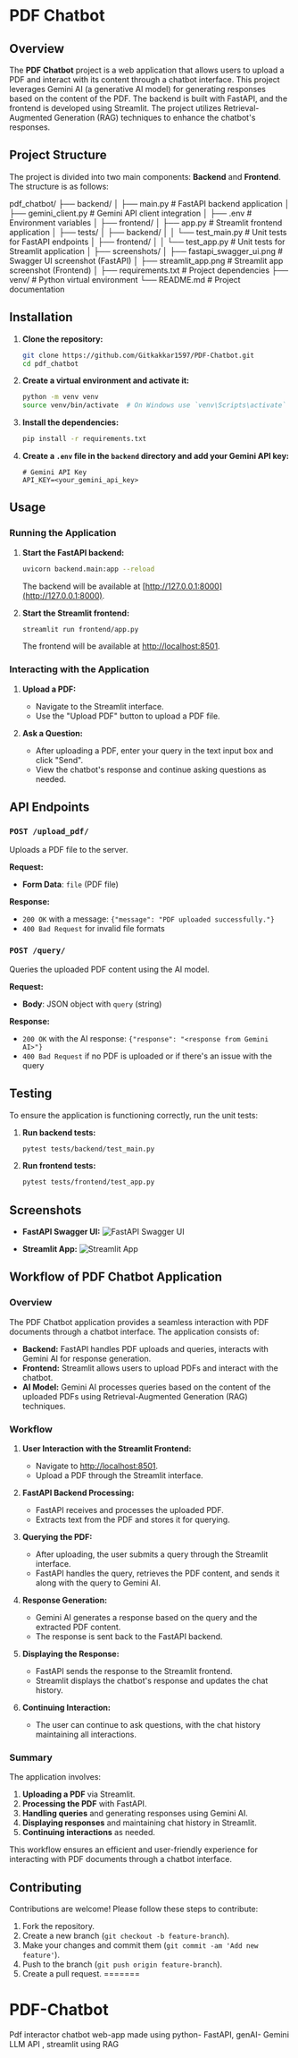 # PDF Chatbot

## Overview

The **PDF Chatbot** project is a web application that allows users to upload a PDF and interact with its content through a chatbot interface. This project leverages Gemini AI (a generative AI model) for generating responses based on the content of the PDF. The backend is built with FastAPI, and the frontend is developed using Streamlit. The project utilizes Retrieval-Augmented Generation (RAG) techniques to enhance the chatbot's responses.


## Project Structure

The project is divided into two main components: **Backend** and **Frontend**. The structure is as follows:


pdf_chatbot/
├── backend/
│ ├── main.py # FastAPI backend application
│ ├── gemini_client.py # Gemini API client integration
│ ├── .env # Environment variables
│
├── frontend/
│ ├── app.py # Streamlit frontend application
│
├── tests/
│ ├── backend/
│ │ └── test_main.py # Unit tests for FastAPI endpoints
│ ├── frontend/
│ │ └── test_app.py # Unit tests for Streamlit application
│
├── screenshots/
│ ├── fastapi_swagger_ui.png # Swagger UI screenshot (FastAPI)
│ ├── streamlit_app.png # Streamlit app screenshot (Frontend)
│
├── requirements.txt # Project dependencies
├── venv/ # Python virtual environment
└── README.md # Project documentation


## Installation

1. **Clone the repository:**

    ```bash
    git clone https://github.com/Gitkakkar1597/PDF-Chatbot.git
    cd pdf_chatbot
    ```

2. **Create a virtual environment and activate it:**

    ```bash
    python -m venv venv
    source venv/bin/activate  # On Windows use `venv\Scripts\activate`
    ```

3. **Install the dependencies:**

    ```bash
    pip install -r requirements.txt
    ```

4. **Create a `.env` file in the `backend` directory and add your Gemini API key:**

    ```env
    # Gemini API Key
    API_KEY=<your_gemini_api_key>
    ```

## Usage

### Running the Application

1. **Start the FastAPI backend:**

    ```bash
    uvicorn backend.main:app --reload
    ```

    The backend will be available at [http://127.0.0.1:8000](http://127.0.0.1:8000).

2. **Start the Streamlit frontend:**

    ```bash
    streamlit run frontend/app.py
    ```

    The frontend will be available at [http://localhost:8501](http://localhost:8501).

### Interacting with the Application

1. **Upload a PDF:**

    - Navigate to the Streamlit interface.
    - Use the "Upload PDF" button to upload a PDF file.

2. **Ask a Question:**

    - After uploading a PDF, enter your query in the text input box and click "Send".
    - View the chatbot's response and continue asking questions as needed.

## API Endpoints

### `POST /upload_pdf/`

Uploads a PDF file to the server.

**Request:**
- **Form Data**: `file` (PDF file)

**Response:**
- `200 OK` with a message: `{"message": "PDF uploaded successfully."}`
- `400 Bad Request` for invalid file formats

### `POST /query/`

Queries the uploaded PDF content using the AI model.

**Request:**
- **Body**: JSON object with `query` (string)

**Response:**
- `200 OK` with the AI response: `{"response": "<response from Gemini AI>"}`
- `400 Bad Request` if no PDF is uploaded or if there's an issue with the query

## Testing

To ensure the application is functioning correctly, run the unit tests:

1. **Run backend tests:**

    ```bash
    pytest tests/backend/test_main.py
    ```

2. **Run frontend tests:**

    ```bash
    pytest tests/frontend/test_app.py
    ```


## Screenshots

- **FastAPI Swagger UI:**
    ![FastAPI Swagger UI](screenshots/fastapi_swagger_ui.png)

- **Streamlit App:**
    ![Streamlit App](screenshots/streamlit_app.png)

## Workflow of PDF Chatbot Application

### Overview

The PDF Chatbot application provides a seamless interaction with PDF documents through a chatbot interface. The application consists of:

- **Backend:** FastAPI handles PDF uploads and queries, interacts with Gemini AI for response generation.
- **Frontend:** Streamlit allows users to upload PDFs and interact with the chatbot.
- **AI Model:** Gemini AI processes queries based on the content of the uploaded PDFs using Retrieval-Augmented Generation (RAG) techniques.

### Workflow

1. **User Interaction with the Streamlit Frontend:**
   - Navigate to [http://localhost:8501](http://localhost:8501).
   - Upload a PDF through the Streamlit interface.

2. **FastAPI Backend Processing:**
   - FastAPI receives and processes the uploaded PDF.
   - Extracts text from the PDF and stores it for querying.

3. **Querying the PDF:**
   - After uploading, the user submits a query through the Streamlit interface.
   - FastAPI handles the query, retrieves the PDF content, and sends it along with the query to Gemini AI.

4. **Response Generation:**
   - Gemini AI generates a response based on the query and the extracted PDF content.
   - The response is sent back to the FastAPI backend.

5. **Displaying the Response:**
   - FastAPI sends the response to the Streamlit frontend.
   - Streamlit displays the chatbot's response and updates the chat history.

6. **Continuing Interaction:**
   - The user can continue to ask questions, with the chat history maintaining all interactions.

### Summary

The application involves:
1. **Uploading a PDF** via Streamlit.
2. **Processing the PDF** with FastAPI.
3. **Handling queries** and generating responses using Gemini AI.
4. **Displaying responses** and maintaining chat history in Streamlit.
5. **Continuing interactions** as needed.

This workflow ensures an efficient and user-friendly experience for interacting with PDF documents through a chatbot interface.

## Contributing

Contributions are welcome! Please follow these steps to contribute:

1. Fork the repository.
2. Create a new branch (`git checkout -b feature-branch`).
3. Make your changes and commit them (`git commit -am 'Add new feature'`).
4. Push to the branch (`git push origin feature-branch`).
5. Create a pull request.
=======
# PDF-Chatbot
Pdf interactor chatbot web-app made using python- FastAPI, genAI- Gemini LLM API , streamlit using RAG